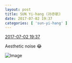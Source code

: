 ```yaml
---
layout: post
title: SUN Yi-hang (孙亦航)
date: 2017-07-02 19:37
categories: [ 'sun-yi-hang' ]
---
```


<div class="weibo-info">
  <a href="http://weibo.com/6108316220/FaydEl1bc">2017-07-02 19:37</a>
</div>

Aesthetic noise :joy:

<!-- more -->

![Image](https://wx4.sinaimg.cn/mw690/006FnS5mgy1fh5ru2y1j5j30k00zkafz.jpg)

